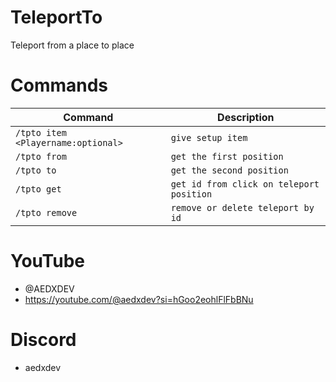 # TeleportTo
Teleport from a place to place

# Commands
Command | Description
--- | ---
`/tpto item <Playername:optional>` | `give setup item`
`/tpto from` | `get the first position`
`/tpto to` | `get the second position`
`/tpto get` | `get id from click on teleport position`
`/tpto remove` | `remove or delete teleport by id`

# YouTube
- @AEDXDEV
- https://youtube.com/@aedxdev?si=hGoo2eohlFlFbBNu

# Discord
- aedxdev
